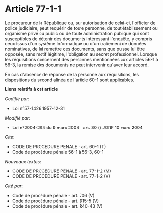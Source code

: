 # Article 77-1-1

Le procureur de la République ou, sur autorisation de celui-ci, l'officier de police judiciaire, peut requérir de toute
personne, de tout établissement ou organisme privé ou public ou de toute administration publique qui sont susceptibles de
détenir des documents intéressant l'enquête, y compris ceux issus d'un système informatique ou d'un traitement de données
nominatives, de lui remettre ces documents, sans que puisse lui être opposée, sans motif légitime, l'obligation au secret
professionnel. Lorsque les réquisitions concernent des personnes mentionnées aux articles 56-1 à 56-3, la remise des
documents ne peut intervenir qu'avec leur accord.

En cas d'absence de réponse de la personne aux réquisitions, les dispositions du second alinéa de l'article 60-1 sont
applicables.

**Liens relatifs à cet article**

_Codifié par_:

  - Loi n°57-1426 1957-12-31

_Modifié par_:

  - Loi n°2004-204 du 9 mars 2004 - art. 80 () JORF 10 mars 2004

_Cite_:

  - CODE DE PROCEDURE PENALE - art. 60-1 (T)
  - Code de procédure pénale 56-1 à 56-3, 60-1

_Nouveaux textes_:

  - CODE DE PROCEDURE PENALE - art. 77-1-2 (M)
  - CODE DE PROCEDURE PENALE - art. 77-1-2 (V)

_Cité par_:

  - Code de procédure pénale - art. 706 (V)
  - Code de procédure pénale - art. D15-5 (V)
  - Code de procédure pénale - art. R40-43 (V)
